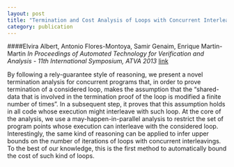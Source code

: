 ```yaml
---
layout: post
title: "Termination and Cost Analysis of Loops with Concurrent Interleavings"
category: publication
---
```

####Elvira Albert, Antonio Flores-Montoya, Samir Genaim, Enrique Martin-Martin
*In Proceedings of Automated Technology for Verification and Analysis - 11th
International Symposium, ATVA 2013*  [link](http://costa.ls.fi.upm.es/papers/costa/AlbertFGM13.pdf)

By following a rely-guarantee style of reasoning, we present a novel termination analysis for concurrent programs that, in order to prove termination of a considered loop, makes the assumption that the “shared-data that is involved in the termination proof of the loop is modified a finite number of times”. In a subsequent step, it proves that this assumption holds in all code whose execution might interleave with such loop. At the core of the analysis, we use a may-happen-in-parallel analysis to restrict the set of program points whose execution can interleave with the considered loop. Interestingly, the same kind of reasoning can be applied to infer upper bounds on the number of iterations of loops with concurrent interleavings. To the best of our knowledge, this is the first method to automatically bound the cost of such kind of loops.